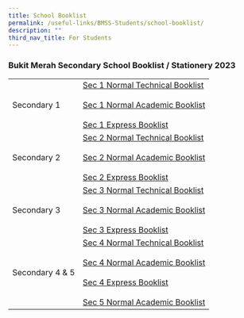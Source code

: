```yaml
---
title: School Booklist
permalink: /useful-links/BMSS-Students/school-booklist/
description: ""
third_nav_title: For Students
---
```

### Bukit Merah Secondary School Booklist / Stationery 2023

|  |  |
|---|---|
| Secondary 1 | [Sec 1 Normal Technical Booklist]([](/files/Timetable/soa7.pdf))<br><br>[Sec 1 Normal Academic Booklist](/files/bl2.pdf)<br><br>[Sec 1 Express Booklist](/files/bl3.pdf) |
| Secondary 2 | [Sec 2 Normal Technical Booklist](/files/bl4.pdf) <br><br>[Sec 2 Normal Academic Booklist](/files/bl5.pdf)<br><br>[Sec 2 Express Booklist](/files/bl6.pdf) |
| Secondary 3 | [Sec 3 Normal Technical Booklist](/files/bl7.pdf)<br><br>[Sec 3 Normal Academic Booklist](/files/bl8.pdf)<br><br>[Sec 3 Express Booklist](/files/bl9.pdf) |
| Secondary 4 & 5 | [Sec 4 Normal Technical Booklist](/files/bl10.pdf)<br><br>[Sec 4 Normal Academic Booklist](/files/bl11.pdf)<br><br>[Sec 4 Express Booklist](/files/bl12.pdf)<br><br>[Sec 5 Normal Academic Booklist](/files/bl13.pdf) |